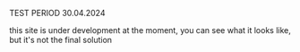 TEST PERIOD 30.04.2024

this site is under development at the moment, you can see what it looks like, but it's not the final solution

